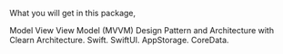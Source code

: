 What you will get in this package,

Model View View Model (MVVM) Design Pattern and Architecture with Clearn Architecture.
Swift.
SwiftUI.
AppStorage.
CoreData.
